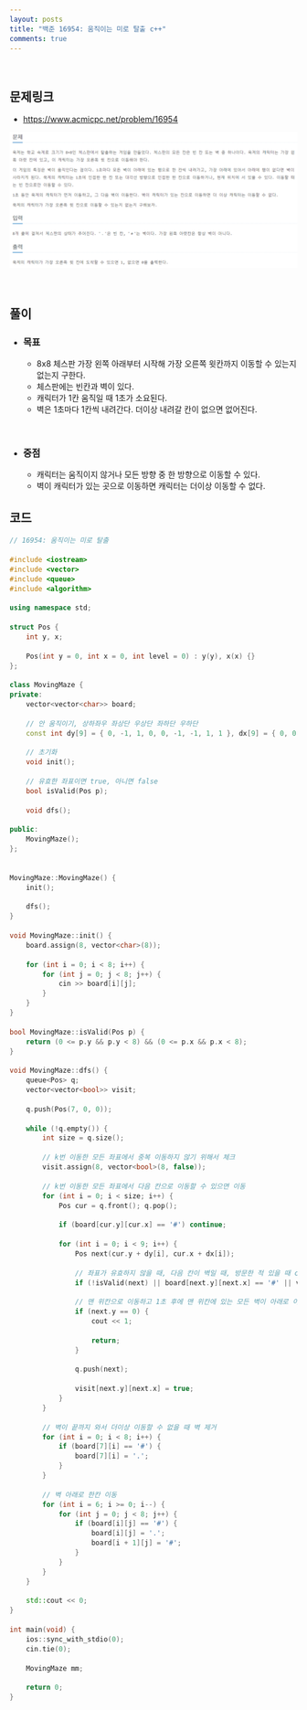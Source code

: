 ```yaml
---
layout: posts
title: "백준 16954: 움직이는 미로 탈출 c++"
comments: true
---
```


<br>

## **문제링크**

* <https://www.acmicpc.net/problem/16954>   

![](https://github.com/ljh37694/ljh37694.github.io/blob/main/_captures/Baekjoon16954.PNG?raw=true)

<br>

## **풀이**
* ### **목표**
  * 8x8 체스판 가장 왼쪽 아래부터 시작해 가장 오른쪽 윗칸까지 이동할 수 있는지 없는지 구한다.
  * 체스판에는 빈칸과 벽이 있다.
  * 캐릭터가 1칸 움직일 때 1초가 소요된다.
  * 벽은 1초마다 1칸씩 내려간다. 더이상 내려갈 칸이 없으면 없어진다.

<br>

* ### **중점**
  * 캐릭터는 움직이지 않거나 모든 방향 중 한 방향으로 이동할 수 있다.
  * 벽이 캐릭터가 있는 곳으로 이동하면 캐릭터는 더이상 이동할 수 없다.


## **코드**
``` c++
// 16954: 움직이는 미로 탈출

#include <iostream>
#include <vector>
#include <queue>
#include <algorithm>

using namespace std;

struct Pos {
	int y, x;

	Pos(int y = 0, int x = 0, int level = 0) : y(y), x(x) {}
};

class MovingMaze {
private:
	vector<vector<char>> board;

    // 안 움직이기, 상하좌우 좌상단 우상단 좌하단 우하단
	const int dy[9] = { 0, -1, 1, 0, 0, -1, -1, 1, 1 }, dx[9] = { 0, 0, 0, -1, 1, -1, 1, -1, 1 }; 

    // 초기화
	void init();

    // 유효한 좌표이면 true, 아니면 false
	bool isValid(Pos p);

	void dfs();

public:
	MovingMaze();
};


MovingMaze::MovingMaze() {
	init();

	dfs();
}

void MovingMaze::init() {
	board.assign(8, vector<char>(8));

	for (int i = 0; i < 8; i++) {
		for (int j = 0; j < 8; j++) {
			cin >> board[i][j];
		}
	}
}

bool MovingMaze::isValid(Pos p) {
	return (0 <= p.y && p.y < 8) && (0 <= p.x && p.x < 8);
}

void MovingMaze::dfs() {
	queue<Pos> q;
	vector<vector<bool>> visit;

	q.push(Pos(7, 0, 0));

	while (!q.empty()) {
		int size = q.size();

        // k번 이동한 모든 좌표에서 중복 이동하지 않기 위해서 체크
		visit.assign(8, vector<bool>(8, false));

        // k번 이동한 모든 좌표에서 다음 칸으로 이동할 수 있으면 이동
		for (int i = 0; i < size; i++) {
			Pos cur = q.front(); q.pop();

			if (board[cur.y][cur.x] == '#') continue;

			for (int i = 0; i < 9; i++) {
				Pos next(cur.y + dy[i], cur.x + dx[i]);

                // 좌표가 유효하지 않을 때, 다음 칸이 벽일 때, 방문한 적 있을 때 continue
				if (!isValid(next) || board[next.y][next.x] == '#' || visit[next.y][next.x]) continue;

                // 맨 위칸으로 이동하고 1초 후에 맨 위칸에 있는 모든 벽이 아래로 이동하기 때문에 목표 좌표로 이동할 수 있다.
				if (next.y == 0) {
					cout << 1;

					return;
				}

				q.push(next);

				visit[next.y][next.x] = true;
			}
		}

		// 벽이 끝까지 와서 더이상 이동할 수 없을 때 벽 제거
		for (int i = 0; i < 8; i++) {
			if (board[7][i] == '#') {
				board[7][i] = '.';
			}
		}

		// 벽 아래로 한칸 이동
		for (int i = 6; i >= 0; i--) {
			for (int j = 0; j < 8; j++) {
				if (board[i][j] == '#') {
					board[i][j] = '.';
					board[i + 1][j] = '#';
				}
			}
		}
	}

	std::cout << 0;
}

int main(void) {
	ios::sync_with_stdio(0);
	cin.tie(0);

	MovingMaze mm;

	return 0;
}
```
